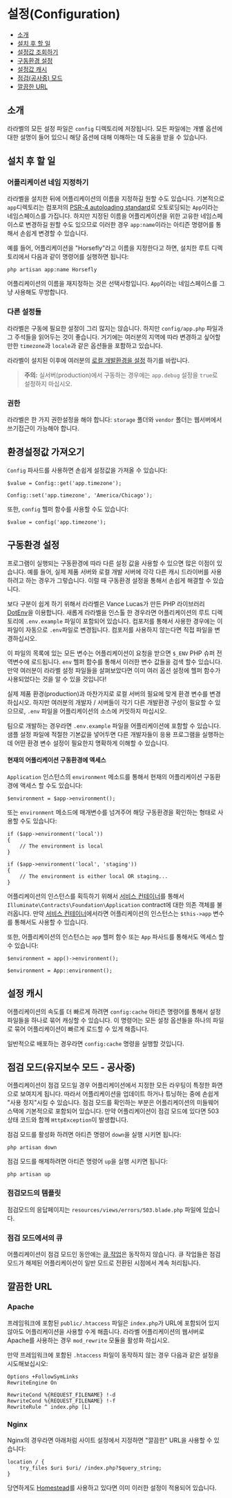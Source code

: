 # 설정(Configuration)

- [소개](#introduction)
- [설치 후 할 일](#after-installation)
- [설정값 조회하기](#accessing-configuration-values)
- [구동환경 설정](#environment-configuration)
- [설정값 캐시](#configuration-caching)
- [점검(공사중) 모드](#maintenance-mode)
- [깔끔한 URL](#pretty-urls)

<a name="introduction"></a>
## 소개

라라벨의 모든 설정 파일은 `config` 디렉토리에 저장됩니다. 모든 파일에는 개별 옵션에 대한 설명이 들어 있으니 해당 옵션에 대해 이해하는 데 도움을 받을 수 있습니다.

<!--chak-comment-설정(Configuration)-소개-->

<a name="after-installation"></a>
## 설치 후 할 일

### 어플리케이션 네임 지정하기

라라벨을 설치한 뒤에 어플리케이션의 이름을 지정하길 원할 수도 있습니다. 기본적으로 `app`디렉토리는 컴포저의 [PSR-4 autoloading standard](http://www.php-fig.org/psr/psr-4/)로 오토로딩되는 `App`이라는 네임스페이스를 가집니다. 하지만 지정된 이름을 어플리케이션을 위한 고유한 네임스페이스로 변경하길 원할 수도 있으므로 이러한 경우 `app:name`이라는 아티즌 명령어를 통해서 손쉽게 변경할 수 있습니다.

예를 들어, 어플리케이션을 "Horsefly"라고 이름을 지정한다고 하면, 설치한 루트 디렉토리에서 다음과 같이 명령어를 실행하면 됩니다:

	php artisan app:name Horsefly

어플리케이션의 이름을 재지정하는 것은 선택사항입니다. `App`이라는 네임스페이스를 그냥 사용해도 무방합니다.

### 다른 설정들

라라벨은 구동에 필요한 설정이 그리 많지는 않습니다. 하지만 `config/app.php` 파일과 그 주석들을 읽어두는 것이 좋습니다. 거기에는 여러분의 지역에 따라 변경하고 싶어할만한 `timezone`과 `locale`과 같은 옵션들을 포함하고 있습니다.

라라벨이 설치된 이후에 여러분의 [로컬 개발환경을 설정](/docs/5.0/configuration#environment-configuration) 하기를 바랍니다.

> **주의:** 실서버(production)에서 구동하는 경우에는 `app.debug` 설정을 `true`로 설정하지 마십시오.

<a name="permissions"></a>
### 권한

라라벨은 한 가지 권한설정을 해야 합니다: `storage` 폴더와 `vendor` 폴더는 웹서버에서 쓰기접근이 가능해야 합니다.

<!--chak-comment-설정(Configuration)-설치-후-할-일-->

<a name="accessing-configuration-values"></a>
## 환경설정값 가져오기

`Config` 파사드를 사용하면 손쉽게 설정값을 가져올 수 있습니다:

	$value = Config::get('app.timezone');

	Config::set('app.timezone', 'America/Chicago');

또한, `config` 헬퍼 함수를 사용할 수도 있습니다:

	$value = config('app.timezone');

<!--chak-comment-설정(Configuration)-환경설정값-가져오기-->

<a name="environment-configuration"></a>
## 구동환경 설정

프로그램이 실행되는 구동환경에 따라 다른 설정 값을 사용할 수 있으면 많은 이점이 있습니다. 예를 들어, 실제 제품 서버와 로컬 개발 서버에 각각 다른 캐시 드라이버를 사용하려고 하는 경우가 그렇습니다. 이럴 때 구동환경 설정을 통해서 손쉽게 해결할 수 있습니다.

보다 구분이 쉽게 하기 위해서 라라벨은 Vance Lucas가 만든 PHP 라이브러리 [DotEnv](https://github.com/vlucas/phpdotenv)을 이용합니다. 새롭게 라라벨을 인스톨 한 경우라면 어플리케이션의 루트 디렉토리에 `.env.example` 파일이 포함되어 있습니다. 컴포저를 통해서 사용한 경우에는 이 파일이 자동으로 `.env`파일로 변경됩니다. 컴포저를 사용하지 않는다면 직접 파일을 변경하십시오.

이 파일의 목록에 있는 모든 변수는 어플리케이션이 요청을 받으면 `$_ENV` PHP 슈퍼 전역변수에 로드됩니다. `env` 헬퍼 함수를 통해서 이러한 변수 값들을 검색 할수 있습니다. 만약 여러분이 라라벨 설정 파일들을 살펴보았다면 이미 여러 옵션 설정에 헬퍼 함수가 사용되었다는 것을 알 수 있을 것입니다!

실제 제품 환경(production)과 마찬가지로 로컬 서버의 필요에 맞게 환경 변수를 변경하십시오. 하지만 여러분의 개발자 / 서버들이 각기 다른 개발환경 구성이 필요할 수 있으므로, `.env` 파일을 어플리케이션의 소스에 커밋하지 마십시오.

팀으로 개발하는 경우라면 `.env.example` 파일을 어플리케이션에 포함할 수 있습니다. 샘플 설정 파일에 적절한 기본값을 넣어두면 다른 개발자들이 응용 프로그램을 실행하는 데 어떤 환경 변수 설정이 필요한지 명확하게 이해할 수 있습니다.

#### 현재의 어플리케이션 구동환경에 엑세스

`Application` 인스턴스의 `environment` 메소드를 통해서 현재의 어플리케이션 구동환경에 액세스 할 수도 있습니다:

	$environment = $app->environment();

또는 `environment` 메소드에 매개변수를 넘겨주어 해당 구동환경을 확인하는 형태로 사용할 수도 있습니다:

	if ($app->environment('local'))
	{
		// The environment is local
	}

	if ($app->environment('local', 'staging'))
	{
		// The environment is either local OR staging...
	}

어플리케이션의 인스턴스를 획득하기 위해서 [서비스 컨테이너](/docs/5.0/container)를 통해서 `Illuminate\Contracts\Foundation\Application` contract에 대한 의존 객체를 불러옵니다. 만약 [서비스 컨테이너](/docs/5.0/providers)에서라면 어플리케이션의 인스턴스는 `$this->app` 변수를 통해서도 사용할 수 있습니다.

또한, 어플리케이션의 인스턴스는 `app` 헬퍼 함수 또는 `App` 파사드를 통해서도 엑세스 할 수 있습니다:

	$environment = app()->environment();

	$environment = App::environment();

<!--chak-comment-설정(Configuration)-구동환경-설정-->

<a name="configuration-caching"></a>
## 설정 캐시

어플리케이션의 속도를 더 빠르게 하려면 `config:cache` 아티즌 명령어를 통해서 설정 파일들을 하나로 묶어 캐싱할 수 있습니다. 이 명령어는 모든 설정 옵션들을 하나의 파일로 묶어 어플리케이션이 빠르게 로드할 수 있게 해줍니다.

일반적으로 배포하는 경우라면 `config:cache` 명령을 실행할 것입니다.

<!--chak-comment-설정(Configuration)-설정-캐시-->

<a name="maintenance-mode"></a>
## 점검 모드(유지보수 모드 - 공사중)

어플리케이션이 점검 모드일 경우 어플리케이션에서 지정한 모든 라우팅이 특정한 화면으로 보여지게 됩니다. 따라서 어플리케이션을 업데이트 하거나 튜닝하는 중에 손쉽게 "사용 정지"시킬 수 있습니다. 점검 모드를 확인하는 부분은 어플리케이션의 미들웨어 스택에 기본적으로 포함되어 있습니다. 만약 어플리케이션이 점검 모드에 있다면 503 상태 코드와 함께 `HttpException`이 발생합니다.

점검 모드를 활성화 하려면 아티즌 명령어 `down`을 실행 시키면 됩니다:

	php artisan down

점검 모드를 해제하려면 아티즌 명령어 `up`을 실행 시키면 됩니다:

	php artisan up

### 점검모드의 템플릿

점검모드의 응답페이지는 `resources/views/errors/503.blade.php` 파일에 있습니다.

### 점검 모드에서의 큐

어플리케이션이 점검 모드인 동안에는 [큐 작업](/docs/5.0/queues)은 동작하지 않습니다. 큐 작업들은 점검 모드가 해제된 어플리케이션이 일반 모드로 전환된 시점에서 계속 처리됩니다.

<!--chak-comment-설정(Configuration)-점검-모드(유지보수-모드---공사중)-->

<a name="pretty-urls"></a>
## 깔끔한 URL

### Apache

프레임워크에 포함된 `public/.htaccess` 파일은 `index.php`가 URL에 포함되어 있지 않아도 어플리케이션을 사용할 수게 해줍니다. 라라벨 어플리케이션의 웹서버로 Apache를 사용하는 경우 `mod_rewrite` 모듈을 활성화 하십시오.

만약 프레임워크에 포함된 `.htaccess` 파일이 동작하지 않는 경우 다음과 같은 설정을 시도해보십시오:

	Options +FollowSymLinks
	RewriteEngine On

	RewriteCond %{REQUEST_FILENAME} !-d
	RewriteCond %{REQUEST_FILENAME} !-f
	RewriteRule ^ index.php [L]

### Nginx

Nginx의 경우라면 아래처럼 사이트 설정에서 지정하면 "깔끔한" URL을 사용할 수 있습니다:

    location / {
        try_files $uri $uri/ /index.php?$query_string;
    }

당연하게도 [Homestead](/docs/5.0/homestead)를 사용하고 있다면 이미 이러한 설정이 적용되어 있습니다.

<!--chak-comment-설정(Configuration)-깔끔한-URL-->

